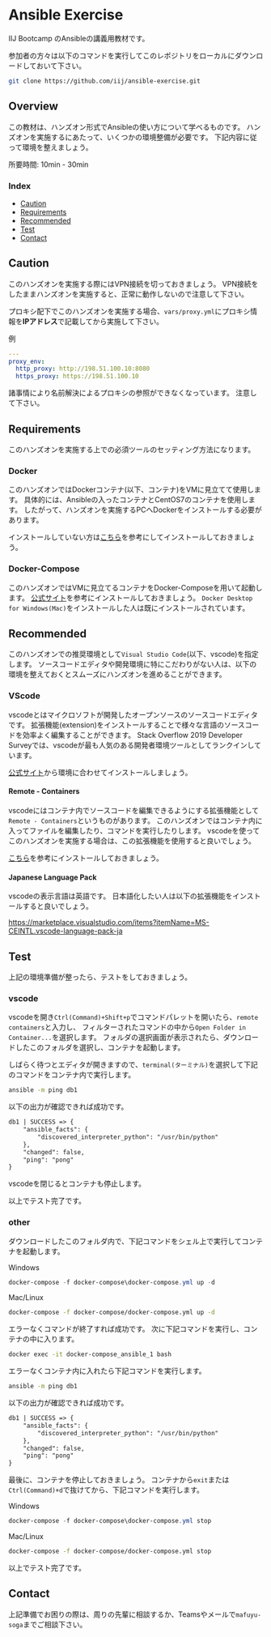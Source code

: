# Ansible Exercise

IIJ Bootcamp のAnsibleの講義用教材です。

参加者の方々は以下のコマンドを実行してこのレポジトリをローカルにダウンロードしておいて下さい。

```sh
git clone https://github.com/iij/ansible-exercise.git
```

## Overview

この教材は、ハンズオン形式でAnsibleの使い方について学べるものです。
ハンズオンを実施するにあたって、いくつかの環境整備が必要です。
下記内容に従って環境を整えましょう。

所要時間: 10min - 30min

### Index

- [Caution](#caution)
- [Requirements](#requirements)
- [Recommended](#recommended)
- [Test](#test)
- [Contact](#contact)

## Caution

このハンズオンを実施する際にはVPN接続を切っておきましょう。
VPN接続をしたままハンズオンを実施すると、正常に動作しないので注意して下さい。

プロキシ配下でこのハンズオンを実施する場合、`vars/proxy.yml`にプロキシ情報を**IPアドレス**で記載してから実施して下さい。

例

```yml
---
proxy_env:
  http_proxy: http://198.51.100.10:8080
  https_proxy: https://198.51.100.10
```

諸事情により名前解決によるプロキシの参照ができなくなっています。
注意して下さい。

## Requirements

このハンズオンを実施する上での必須ツールのセッティング方法になります。

### Docker

このハンズオンではDockerコンテナ(以下、コンテナ)をVMに見立てて使用します。
具体的には、Ansibleの入ったコンテナとCentOS7のコンテナを使用します。
したがって、ハンズオンを実施するPCへDockerをインストールする必要があります。

インストールしていない方は[こちら](https://iij.github.io/bootcamp/init/hello-bootcamp/)を参考にしてインストールしておきましょう。

### Docker-Compose

このハンズオンではVMに見立てるコンテナをDocker-Composeを用いて起動します。
[公式サイト](https://docs.docker.com/compose/install/)を参考にインストールしておきましょう。
`Docker Desktop for Windows(Mac)`をインストールした人は既にインストールされています。

## Recommended

このハンズオンでの推奨環境として`Visual Studio Code`(以下、vscode)を指定します。
ソースコードエディタや開発環境に特にこだわりがない人は、以下の環境を整えておくとスムーズにハンズオンを進めることができます。

### VScode

vscodeとはマイクロソフトが開発したオープンソースのソースコードエディタです。
拡張機能(extension)をインストールすることで様々な言語のソースコードを効率よく編集することができます。
Stack Overflow 2019 Developer Surveyでは、vscodeが最も人気のある開発者環境ツールとしてランクインしています。

[公式サイト](https://code.visualstudio.com/)から環境に合わせてインストールしましょう。

#### Remote - Containers

vscodeにはコンテナ内でソースコードを編集できるようにする拡張機能として`Remote - Containers`というものがあります。
このハンズオンではコンテナ内に入ってファイルを編集したり、コマンドを実行したりします。
vscodeを使ってこのハンズオンを実施する場合は、この拡張機能を使用すると良いでしょう。

[こちら](https://marketplace.visualstudio.com/items?itemName=ms-vscode-remote.remote-containers)を参考にインストールしておきましょう。

#### Japanese Language Pack

vscodeの表示言語は英語です。
日本語化したい人は以下の拡張機能をインストールすると良いでしょう。

<https://marketplace.visualstudio.com/items?itemName=MS-CEINTL.vscode-language-pack-ja>

## Test

上記の環境準備が整ったら、テストをしておきましょう。

### vscode

vscodeを開き`Ctrl(Command)+Shift+p`でコマンドパレットを開いたら、`remote containers`と入力し、
フィルターされたコマンドの中から`Open Folder in Container...`を選択します。
フォルダの選択画面が表示されたら、ダウンロードしたこのフォルダを選択し、コンテナを起動します。

しばらく待つとエディタが開きますので、`terminal(ターミナル)`を選択して下記のコマンドをコンテナ内で実行します。

```sh
ansible -m ping db1
```

以下の出力が確認できれば成功です。

```txt
db1 | SUCCESS => {
    "ansible_facts": {
        "discovered_interpreter_python": "/usr/bin/python"
    },
    "changed": false,
    "ping": "pong"
}
```

vscodeを閉じるとコンテナも停止します。

以上でテスト完了です。

### other

ダウンロードしたこのフォルダ内で、下記コマンドをシェル上で実行してコンテナを起動します。

Windows

```powershell
docker-compose -f docker-compose\docker-compose.yml up -d
```

Mac/Linux

```sh
docker-compose -f docker-compose/docker-compose.yml up -d
```

エラーなくコマンドが終了すれば成功です。
次に下記コマンドを実行し、コンテナの中に入ります。

```sh
docker exec -it docker-compose_ansible_1 bash
```

エラーなくコンテナ内に入れたら下記コマンドを実行します。

```sh
ansible -m ping db1
```

以下の出力が確認できれば成功です。

```txt
db1 | SUCCESS => {
    "ansible_facts": {
        "discovered_interpreter_python": "/usr/bin/python"
    },
    "changed": false,
    "ping": "pong"
}
```

最後に、コンテナを停止しておきましょう。
コンテナから`exit`または`Ctrl(Command)+d`で抜けてから、下記コマンドを実行します。

Windows

```powershell
docker-compose -f docker-compose\docker-compose.yml stop
```

Mac/Linux

```sh
docker-compose -f docker-compose/docker-compose.yml stop
```

以上でテスト完了です。

## Contact

上記準備でお困りの際は、周りの先輩に相談するか、Teamsやメールで`mafuyu-soga`までご相談下さい。
